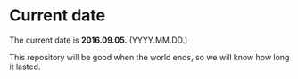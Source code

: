 # Current date

The current date is **2016.09.05.** (YYYY.MM.DD.)

This repository will be good when the world ends, so we will know how long it lasted.